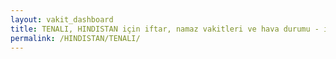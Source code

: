 ```yaml
---
layout: vakit_dashboard
title: TENALI, HINDISTAN için iftar, namaz vakitleri ve hava durumu - ilçe/eyalet seç
permalink: /HINDISTAN/TENALI/
---
```


<script type="text/javascript">
  var GLOBAL_COUNTRY = 'HINDISTAN';
  var GLOBAL_CITY = 'TENALI';
  var GLOBAL_STATE = '';
  var lat = 72;
  var lon = 21;
</script>
